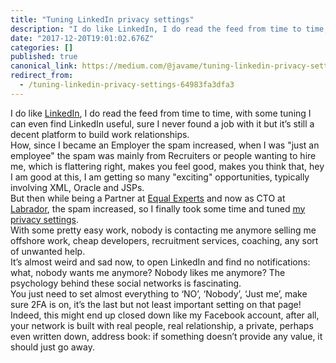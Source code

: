 ```yaml
---
title: "Tuning LinkedIn privacy settings"
description: "I do like LinkedIn, I do read the feed from time to time, with some tuning I can even find LinkedIn useful, sure I never found a job with…"
date: "2017-12-20T19:01:02.676Z"
categories: []
published: true
canonical_link: https://medium.com/@javame/tuning-linkedin-privacy-settings-64983fa3dfa3
redirect_from:
  - /tuning-linkedin-privacy-settings-64983fa3dfa3
---
```


I do like [LinkedIn](https://www.linkedin.com/), I do read the feed from time to time, with some tuning I can even find LinkedIn useful, sure I never found a job with it but it’s still a decent platform to build work relationships.   
How, since I became an Employer the spam increased, when I was "just an employee" the spam was mainly from Recruiters or people wanting to hire me, which is flattering right, makes you feel good, makes you think that, hey I am good at this, I am getting so many "exciting" opportunities, typically involving XML, Oracle and JSPs.  
But then while being a Partner at [Equal Experts](https://www.equalexperts.com/) and now as CTO at [Labrador](https://www.thelabrador.co.uk/), the spam increased, so I finally took some time and tuned [my privacy settings](https://www.linkedin.com/psettings/privacy).   
With some pretty easy work, nobody is contacting me anymore selling me offshore work, cheap developers, recruitment services, coaching, any sort of unwanted help.   
It’s almost weird and sad now, to open LinkedIn and find no notifications: what, nobody wants me anymore? Nobody likes me anymore? The psychology behind these social networks is fascinating.   
You just need to set almost everything to ‘NO’, ‘Nobody’, ‘Just me’, make sure 2FA is on, it’s the last but not least important setting on that page!  
Indeed, this might end up closed down like my Facebook account, after all, your network is built with real people, real relationship, a private, perhaps even written down, address book: if something doesn’t provide any value, it should just go away.
